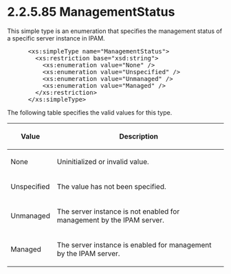 <html dir="LTR" xmlns:mshelp="http://msdn.microsoft.com/mshelp" xmlns:ddue="http://ddue.schemas.microsoft.com/authoring/2003/5" xmlns:xlink="http://www.w3.org/1999/xlink" xmlns:tool="http://www.microsoft.com/tooltip">
 <body>
 <div id="header">
 <h1 class="heading">2.2.5.85 ManagementStatus</h1>
 </div>
 <div id="mainSection">
 <div id="mainBody">
 <div id="allHistory" class="saveHistory"></div>
 <div id="sectionSection0" class="section" name="collapseableSection">
 

<p>This simple type is an enumeration that specifies the
management status of a specific server instance in IPAM.</p>

<dl>
<dd>
<div><pre> &lt;xs:simpleType name=&quot;ManagementStatus&quot;&gt;
   &lt;xs:restriction base=&quot;xsd:string&quot;&gt;
     &lt;xs:enumeration value=&quot;None&quot; /&gt;
     &lt;xs:enumeration value=&quot;Unspecified&quot; /&gt;
     &lt;xs:enumeration value=&quot;Unmanaged&quot; /&gt;
     &lt;xs:enumeration value=&quot;Managed&quot; /&gt;
   &lt;/xs:restriction&gt;
 &lt;/xs:simpleType&gt;
</pre></div>
</dd></dl>

<p>The following table specifies the valid values for this
type.</p>

<table>
 <thead>
 <tr>
 <th>
 <p>Value</p>
 </th>
 <th>
 <p>Description</p>
 </th>
 </tr>
 </thead>
 <tr>
 <td>
 <p>None</p>
 </td>
 <td>
 <p>Uninitialized or invalid value.</p>
 </td>
 </tr>
 <tr>
 <td>
 <p>Unspecified</p>
 </td>
 <td>
 <p>The value has not been specified.</p>
 </td>
 </tr>
 <tr>
 <td>
 <p>Unmanaged</p>
 </td>
 <td>
 <p>The server instance is not enabled for management by
 the IPAM server.</p>
 </td>
 </tr>
 <tr>
 <td>
 <p>Managed</p>
 </td>
 <td>
 <p>The server instance is enabled for management by the
 IPAM server.</p>
 </td>
 </tr>
</table>

<p> </p>


 </div>
 </div>
 </div>
 </body>
</html>